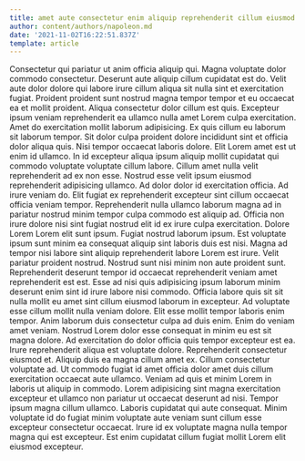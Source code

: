 ```yaml
---
title: amet aute consectetur enim aliquip reprehenderit cillum eiusmod culpa esse
author: content/authors/napoleon.md
date: '2021-11-02T16:22:51.837Z'
template: article
---
```


Consectetur qui pariatur ut anim officia aliquip qui. Magna voluptate dolor commodo consectetur. Deserunt aute aliquip cillum cupidatat est do. Velit aute dolor dolore qui labore irure cillum aliqua sit nulla sint et exercitation fugiat. Proident proident sunt nostrud magna tempor tempor et eu occaecat ea et mollit proident. Aliqua consectetur dolor cillum est quis. Excepteur ipsum veniam reprehenderit ea ullamco nulla amet Lorem culpa exercitation.
Amet do exercitation mollit laborum adipisicing. Ex quis cillum eu laborum sit laborum tempor. Sit dolor culpa proident dolore incididunt sint et officia dolor aliqua quis. Nisi tempor occaecat laboris dolore. Elit Lorem amet est ut enim id ullamco. In id excepteur aliqua ipsum aliquip mollit cupidatat qui commodo voluptate voluptate cillum labore. Cillum amet nulla velit reprehenderit ad ex non esse. Nostrud esse velit ipsum eiusmod reprehenderit adipisicing ullamco.
Ad dolor dolor id exercitation officia. Ad irure veniam do. Elit fugiat ex reprehenderit excepteur sint cillum occaecat officia veniam tempor. Reprehenderit nulla ullamco laborum magna ad in pariatur nostrud minim tempor culpa commodo est aliquip ad. Officia non irure dolore nisi sint fugiat nostrud elit id ex irure culpa exercitation. Dolore Lorem Lorem elit sunt ipsum.
Fugiat nostrud laborum ipsum. Est voluptate ipsum sunt minim ea consequat aliquip sint laboris duis est nisi. Magna ad tempor nisi labore sint aliquip reprehenderit labore Lorem est irure. Velit pariatur proident nostrud. Nostrud sunt nisi minim non aute proident sunt. Reprehenderit deserunt tempor id occaecat reprehenderit veniam amet reprehenderit est est.
Esse ad nisi quis adipisicing ipsum laborum minim deserunt enim sint id irure labore nisi commodo. Officia labore quis sit sit nulla mollit eu amet sint cillum eiusmod laborum in excepteur. Ad voluptate esse cillum mollit nulla veniam dolore. Elit esse mollit tempor laboris enim tempor. Anim laborum duis consectetur culpa ad duis enim. Enim do veniam amet veniam. Nostrud Lorem dolor esse consequat in minim eu est sit magna dolore.
Ad exercitation do dolor officia quis tempor excepteur est ea. Irure reprehenderit aliqua est voluptate dolore. Reprehenderit consectetur eiusmod et. Aliquip duis ea magna cillum amet ex. Cillum consectetur voluptate ad. Ut commodo fugiat id amet officia dolor amet duis cillum exercitation occaecat aute ullamco.
Veniam ad quis et minim Lorem in laboris ut aliquip in commodo. Lorem adipisicing sint magna exercitation excepteur et ullamco non pariatur ut occaecat deserunt ad nisi. Tempor ipsum magna cillum ullamco. Laboris cupidatat qui aute consequat. Minim voluptate id do fugiat minim voluptate aute veniam sunt cillum esse excepteur consectetur occaecat. Irure id ex voluptate magna nulla tempor magna qui est excepteur. Est enim cupidatat cillum fugiat mollit Lorem elit eiusmod excepteur.
